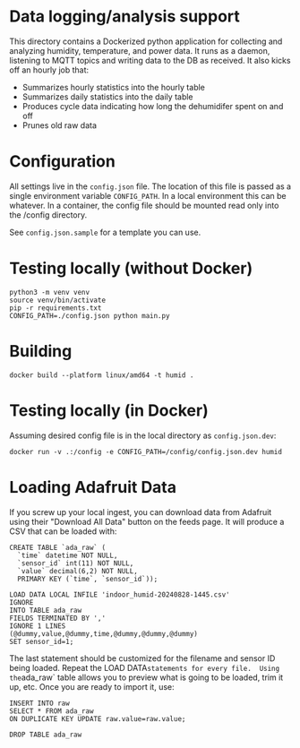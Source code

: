 # Data logging/analysis support

This directory contains a Dockerized python application for collecting
and analyzing humidity, temperature, and power data.  It runs as a daemon, listening to MQTT topics and writing data to the DB as received.  It also kicks off an hourly job that:
* Summarizes hourly statistics into the hourly table
* Summarizes daily statistics into the daily table
* Produces cycle data indicating how long the dehumidifer spent on and off
* Prunes old raw data

# Configuration

All settings live in the `config.json` file.  The location of this file is
passed as a single environment variable `CONFIG_PATH`.  In a local environment
this can be whatever.  In a container, the config file should be mounted
read only into the /config directory.

See `config.json.sample` for a template you can use.

# Testing locally (without Docker)
```
python3 -m venv venv
source venv/bin/activate
pip -r requirements.txt
CONFIG_PATH=./config.json python main.py
```

# Building
```
docker build --platform linux/amd64 -t humid .
```

# Testing locally (in Docker)
Assuming desired config file is in the local directory as `config.json.dev`:
```
docker run -v .:/config -e CONFIG_PATH=/config/config.json.dev humid
```

# Loading Adafruit Data

If you screw up your local ingest, you can download data from Adafruit
using their "Download All Data" button on the feeds page.  It will
produce a CSV that can be loaded with:

```
CREATE TABLE `ada_raw` (
  `time` datetime NOT NULL,
  `sensor_id` int(11) NOT NULL,
  `value` decimal(6,2) NOT NULL,
  PRIMARY KEY (`time`, `sensor_id`));
  
LOAD DATA LOCAL INFILE 'indoor_humid-20240828-1445.csv'
IGNORE
INTO TABLE ada_raw
FIELDS TERMINATED BY ','
IGNORE 1 LINES
(@dummy,value,@dummy,time,@dummy,@dummy,@dummy)
SET sensor_id=1;
```

The last statement should be customized for the filename and sensor ID
being loaded.  Repeat the LOAD DATA` statements for every file.  Using
the `ada_raw` table allows you to preview what is going to be loaded,
trim it up, etc.  Once you are ready to import it, use:

```
INSERT INTO raw
SELECT * FROM ada_raw
ON DUPLICATE KEY UPDATE raw.value=raw.value;

DROP TABLE ada_raw
```
